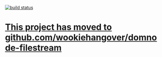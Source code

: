 [![build status](https://secure.travis-ci.org/wookiehangover/dominode-filestream.png)](http://travis-ci.org/wookiehangover/dominode-filestream)
# [This project has moved to github.com/wookiehangover/domnode-filestream](http://github.com/wookiehangover/domnode-filestream)